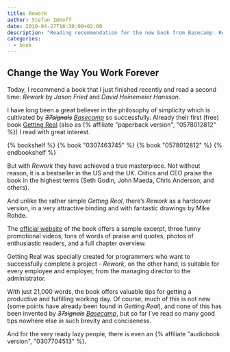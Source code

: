 ```yaml
---
title: Rework
author: Stefan Imhoff
date: 2010-04-27T16:30:00+02:00
description: "Reading recommendation for the new book from Basecamp: Rework. A short, well-illustrated book on product development and how to run a company that has not been wrongly put on the bestseller list for a long time and has been praised to the highest standards."
categories:
  - book
---
```


## Change the Way You Work Forever

Today, I recommend a book that I just finished recently and read a second time: _Rework_ by _Jason Fried_ and _David Heinemeier Hansson_.

I have long been a great believer in the philosophy of simplicity which is cultivated by _<del>37signals</del> <ins>Basecamp</ins>_ so successfully. Already their first (free) book [Getting Real](https://basecamp.com/books/getting-real) (also as {% affiliate "paperback version", "0578012812" %}) I read with great interest.

{% bookshelf %}
{% book "0307463745" %}
{% book "0578012812" %}
{% endbookshelf %}

But with _Rework_ they have achieved a true masterpiece. Not without reason, it is a bestseller in the US and the UK. Critics and CEO praise the book in the highest terms (Seth Godin, John Maeda, Chris Anderson, and others).

And unlike the rather simple _Getting Real_, there’s _Rework_ as a hardcover version, in a very attractive binding and with fantastic drawings by Mike Rohde.

The [official website](https://basecamp.com/books/rework) of the book offers a sample excerpt, three funny promotional videos, tons of words of praise and quotes, photos of enthusiastic readers, and a full chapter overview.

Getting Real was specially created for programmers who want to successfully complete a project - _Rework_, on the other hand, is suitable for every employee and employer, from the managing director to the administrator.

With just 21,000 words, the book offers valuable tips for getting a productive and fulfilling working day. Of course, much of this is not new (some points have already been found in _Getting Real_), and none of this has been invented by _<del>37signals</del> <ins>Basecamp</ins>_, but so far I’ve read so many good tips nowhere else in such brevity and conciseness.

And for the very ready lazy people, there is even an {% affiliate "audiobook version", "0307704513" %}.
